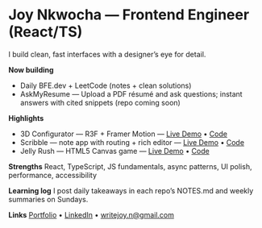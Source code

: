# Joy Nkwocha — Frontend Engineer (React/TS)

I build clean, fast interfaces with a designer’s eye for detail.

**Now building**
- Daily BFE.dev + LeetCode (notes + clean solutions)
- AskMyResume — Upload a PDF résumé and ask questions; instant answers with cited snippets (repo coming soon)

**Highlights**
- 3D Configurator — R3F + Framer Motion — 
  [Live Demo](https://joycreativecoder.github.io/3dconfigurator/) • 
  [Code](https://github.com/JoyCreativeCoder/3dconfigurator)
- Scribble — note app with routing + rich editor — 
  [Live Demo](https://joycreativecoder.github.io/scribble/) • 
  [Code](https://github.com/JoyCreativeCoder/scribble)
- Jelly Rush — HTML5 Canvas game — 
  [Live Demo](https://joycreativecoder.github.io/jelly-rush/) • 
  [Code](https://github.com/JoyCreativeCoder/jelly-rush)

**Strengths**
React, TypeScript, JS fundamentals, async patterns, UI polish, performance, accessibility

**Learning log**
I post daily takeaways in each repo’s NOTES.md and weekly summaries on Sundays.

**Links**
[Portfolio](https://docs.google.com/document/d/1AiYYShzQDbb0cTgxLaSvSQkYoo37BbtazXTPaawDh1I/edit?usp=sharing) • 
[LinkedIn](https://www.linkedin.com/in/joy-nk/) • 
writejoy.n@gmail.com
